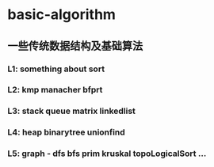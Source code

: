 # basic-algorithm
## 一些传统数据结构及基础算法
### L1: something about sort
### L2: kmp manacher bfprt
### L3: stack queue matrix linkedlist 
### L4: heap binarytree unionfind
### L5: graph - dfs bfs prim kruskal topoLogicalSort ...
